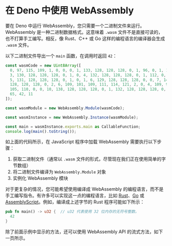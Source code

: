 # 在 Deno 中使用 WebAssembly

要在 Deno 中运行 WebAssembly，您只需要一个二进制文件来运行。WebAssembly
是一种二进制数据格式。这意味着 `.wasm`
文件不是直接可读的，也不打算手工编写。相反，像 Rust、C++ 或 Go
这样的编程语言的编译器会生成 `.wasm` 文件。

以下二进制文件导出一个 `main` 函数，在调用时返回 `42`：

<!-- deno-fmt-ignore -->
```ts
const wasmCode = new Uint8Array([
  0, 97, 115, 109, 1, 0, 0, 0, 1, 133, 128, 128, 128, 0, 1, 96, 0, 1, 127,
  3, 130, 128, 128, 128, 0, 1, 0, 4, 132, 128, 128, 128, 0, 1, 112, 0, 0,
  5, 131, 128, 128, 128, 0, 1, 0, 1, 6, 129, 128, 128, 128, 0, 0, 7, 145,
  128, 128, 128, 0, 2, 6, 109, 101, 109, 111, 114, 121, 2, 0, 4, 109, 97,
  105, 110, 0, 0, 10, 138, 128, 128, 128, 0, 1, 132, 128, 128, 128, 0, 0,
  65, 42, 11
]);

const wasmModule = new WebAssembly.Module(wasmCode);

const wasmInstance = new WebAssembly.Instance(wasmModule);

const main = wasmInstance.exports.main as CallableFunction;
console.log(main().toString());
```

如上面的代码所示，在 JavaScript 程序中加载 WebAssembly 需要执行以下步骤：

1. 获取二进制文件（通常以 `.wasm`
   文件的形式，尽管现在我们正在使用简单的字节数组）
2. 将二进制文件编译为 `WebAssembly.Module` 对象
3. 实例化 WebAssembly 模块

对于更复杂的情况，您可能希望使用编译成 WebAssembly
的编程语言，而不是手工编写指令。有许多可以实现这一点的编程语言，比如
[Rust](https://www.rust-lang.org/)、[Go](https://golang.org/) 或
[AssemblyScript](https://www.assemblyscript.org/)。例如，编译成上述字节的 Rust
程序可能如下所示：

```rust
pub fn main() -> u32 {  // u32 代表使用 32 位内存的无符号整数。
  42
}
```

除了前面示例中显示的方法，还可以使用 WebAssembly API 的流式方法，如下一页所示。

